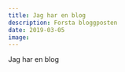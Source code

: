 ```yaml
---
title: Jag har en blog 
description: Forsta bloggposten
date: 2019-03-05
image: 
---
```

Jag har en blog